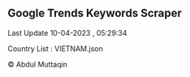 

## Google Trends Keywords Scraper 
 
Last Update 10-04-2023 , 05:29:34

Country List :
VIETNAM.json



© Abdul Muttaqin 
